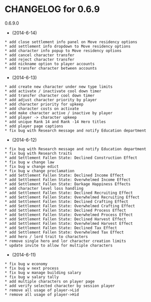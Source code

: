    CHANGELOG for 0.6.9
   ===================

   0.6.9.0

   * (2014-6-14)

    * add close settlement info panel on Move residency options
    * add settlement info dropdown to Move residency options
    * add character info popup to Move residency options
    * add cancel character transfer
    * add reject character transfer
    * add nickname option to player accounts
    * add transfer character between accounts

   * (2014-6-13)

    * add create new character under new type limits
    * add activate / inactivate cool down timer
    * add transfer character cool down timer
    * add adjust character priority by player
    * add character priority for upkeep
    * add character costs on activate
    * add make character active / inactive by player
    * add player -> character upkeep
    * add unique Rank 14 and Rank -14 Hero titles
    * add player page captions
    * fix bug with Research message and notify Education department

   * (2014-6-12)

    * fix bug with Research message and notify Education department
    * fix bug with Research traits
    * add Settlement Fallen State: Declined Construction Effect
    * fix bug w change law
    * fix bug w change edict
    * fix bug w change proclamation
    * add Settlement Fallen State: Declined Income Effect
    * add Settlement Fallen State: Overwhelmed Income Effect
    * add Settlement Fallen State: Darkage Happiness Effects
    * add character level loss handling
    * add Settlement Fallen State: Declined Recruiting Effect
    * add Settlement Fallen State: Overwhelmed Recruiting Effect
    * add Settlement Fallen State: Declined Crafting Effect
    * add Settlement Fallen State: Overwhelmed Crafting Effect
    * add Settlement Fallen State: Declined Process Effect
    * add Settlement Fallen State: Overwhelmed Process Effect
    * add Settlement Fallen State: Declined Harvest Effect
    * add Settlement Fallen State: Overwhelmed Harvest Effect
    * add Settlement Fallen State: Declined Tax Effect
    * add Settlement Fallen State: Overwhelmed Tax Effect
    * add hero / lord trait to characters
    * remove single hero and lor character creation limits
    * update invite to allow for multiple characters

   * (2014-6-11)

    * fix bug w economy
    * fix bug w next process
    * fix bug w manage building salary
    * fix bug w salary tally
    * add multiple characters on player page
    * add verify selected character by session player
    * remove all usage of player->Lid
    * remove all usage of player->Hid
